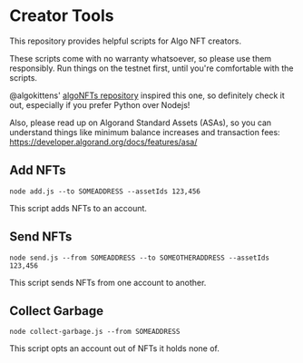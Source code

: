# Creator Tools

This repository provides helpful scripts for Algo NFT creators.

These scripts come with no warranty whatsoever, so please use them responsibly. Run things on the testnet first, until you're comfortable with the scripts.

@algokittens' [algoNFTs repository](https://github.com/algokittens/algoNFTs) inspired this one, so definitely check it out, especially if you prefer Python over Nodejs!

Also, please read up on Algorand Standard Assets (ASAs), so you can understand things like minimum balance increases and transaction fees: https://developer.algorand.org/docs/features/asa/

## Add NFTs

`node add.js --to SOMEADDRESS --assetIds 123,456`

This script adds NFTs to an account.

## Send NFTs

`node send.js --from SOMEADDRESS --to SOMEOTHERADDRESS --assetIds 123,456`

This script sends NFTs from one account to another.

## Collect Garbage

`node collect-garbage.js --from SOMEADDRESS`

This script opts an account out of NFTs it holds none of.
